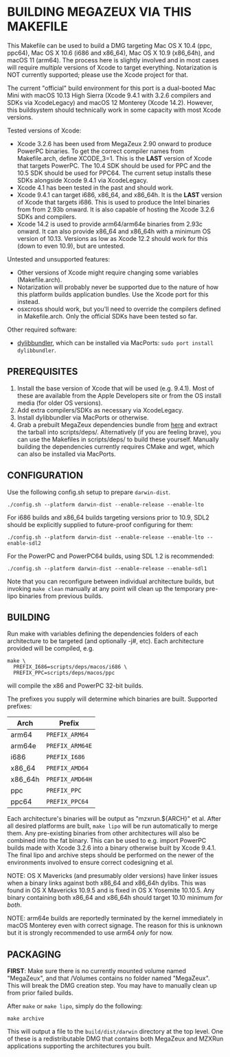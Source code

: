 # BUILDING MEGAZEUX VIA THIS MAKEFILE

This Makefile can be used to build a DMG targeting Mac OS X 10.4 (ppc, ppc64),
Mac OS X 10.6 (i686 and x86_64), Mac OS X 10.9 (x86_64h), and macOS 11 (arm64).
The process here is slightly involved and in most cases will require *multiple*
versions of Xcode to target everything. Notarization is NOT currently supported;
please use the Xcode project for that.

The current "official" build environment for this port is a dual-booted Mac Mini
with macOS 10.13 High Sierra (Xcode 9.4.1 with 3.2.6 compilers and SDKs via
XcodeLegacy) and macOS 12 Monterey (Xcode 14.2). However, this buildsystem should
technically work in some capacity with most Xcode versions.

Tested versions of Xcode:

- Xcode 3.2.6 has been used from MegaZeux 2.90 onward to produce PowerPC
  binaries. To get the correct compiler names from Makefile.arch, define
  XCODE_3=1. This is the **LAST** version of Xcode that targets PowerPC.
  The 10.4 SDK should be used for PPC and the 10.5 SDK should be used for PPC64.
  The current setup installs these SDKs alongside Xcode 9.4.1 via XcodeLegacy.
- Xcode 4.1 has been tested in the past and should work.
- Xcode 9.4.1 can target i686, x86_64, and x86_64h. It is the **LAST** version
  of Xcode that targets i686. This is used to produce the Intel binaries from
  from 2.93b onward. It is also capable of hosting the Xcode 3.2.6 SDKs and
  compilers.
- Xcode 14.2 is used to provide arm64/arm64e binaries from 2.93c onward. It
  can also provide x86_64 and x86_64h with a minimum OS version of 10.13.
  Versions as low as Xcode 12.2 should work for this (down to even 10.9),
  but are untested.

Untested and unsupported features:

- Other versions of Xcode might require changing some variables (Makefile.arch).
- Notarization will probably never be supported due to the nature of how
  this platform builds application bundles. Use the Xcode port for this instead.
- osxcross should work, but you'll need to override the compilers defined in
  Makefile.arch. Only the official SDKs have been tested so far.

Other required software:

- [dylibbundler](https://github.com/auriamg/macdylibbundler/), which can be
  installed via MacPorts: `sudo port install dylibbundler`.

## PREREQUISITES

1) Install the base version of Xcode that will be used (e.g. 9.4.1).
   Most of these are available from the Apple Developers site or from the
   OS install media (for older OS versions).
2) Add extra compilers/SDKs as necessary via XcodeLegacy.
3) Install dylibbundler via MacPorts or otherwise.
4) Grab a prebuilt MegaZeux dependencies bundle from
   [here](https://github.com/AliceLR/megazeux-dependencies) and extract the
   tarball into scripts/deps/. Alternatively (if you are feeling brave), you
   can use the Makefiles in scripts/deps/ to build these yourself. Manually
   building the dependencies currently requires CMake and wget, which can
   also be installed via MacPorts.

## CONFIGURATION

Use the following config.sh setup to prepare `darwin-dist`.
```
./config.sh --platform darwin-dist --enable-release --enable-lto
```

For i686 builds and x86_64 builds targeting versions prior to 10.9, SDL2
should be explicitly supplied to future-proof configuring for them:
```
./config.sh --platform darwin-dist --enable-release --enable-lto --enable-sdl2
```

For the PowerPC and PowerPC64 builds, using SDL 1.2 is recommended:
```
./config.sh --platform darwin-dist --enable-release --enable-sdl1
```

Note that you can reconfigure between individual architecture builds,
but invoking `make clean` manually at any point will clean up the temporary
pre-lipo binaries from previous builds.

## BUILDING

Run make with variables defining the dependencies folders of each architecture
to be targeted (and optionally -j#, etc). Each architecture provided will be
compiled, e.g.

```
make \
  PREFIX_I686=scripts/deps/macos/i686 \
  PREFIX_PPC=scripts/deps/macos/ppc
```

will compile the x86 and PowerPC 32-bit builds.

The prefixes you supply will determine which binaries are built. Supported
prefixes:

| Arch    | Prefix          |
|---------|-----------------|
| arm64   | `PREFIX_ARM64`  |
| arm64e  | `PREFIX_ARM64E` |
| i686    | `PREFIX_I686`   |
| x86_64  | `PREFIX_AMD64`  |
| x86_64h | `PREFIX_AMD64H` |
| ppc     | `PREFIX_PPC`    |
| ppc64   | `PREFIX_PPC64`  |

Each architecture's binaries will be output as "mzxrun.${ARCH}" et al.
After all desired platforms are built, `make lipo` will be run automatically
to merge them. Any pre-existing binaries from other architectures will also
be combined into the fat binary. This can be used to e.g. import PowerPC
builds made with Xcode 3.2.6 into a binary otherwise built by Xcode 9.4.1.
The final lipo and archive steps should be performed on the newer of the
environments involved to ensure correct codesigning et al.

NOTE: OS X Mavericks (and presumably older versions) have linker issues when
a binary links against both x86_64 and x86_64h dylibs. This was found in
OS X Mavericks 10.9.5 and is fixed in OS X Yosemite 10.10.5. Any binary
containing both x86_64 and x86_64h should target 10.10 minimum *for both*.

NOTE: arm64e builds are reportedly terminated by the kernel immediately in
macOS Monterey even with correct signage. The reason for this is unknown
but it is strongly recommended to use arm64 *only* for now.

## PACKAGING

**FIRST**: Make sure there is no currently mounted volume named "MegaZeux",
and that /Volumes contains no folder named "MegaZeux". This will break the
DMG creation step. You may have to manually clean up from prior failed builds.

After `make` or `make lipo`, simply do the following:
```
make archive
```

This will output a file to the `build/dist/darwin` directory at the top level.
One of these is a redistributable DMG that contains both MegaZeux and MZXRun
applications supporting the architectures you built.
